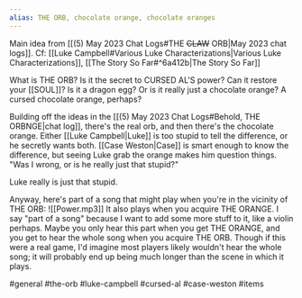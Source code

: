 ```yaml
---
alias: THE ORB, chocolate orange, chocolate oranges
---
```

Main idea from [[(5) May 2023 Chat Logs#THE ~~CLAW~~ ORB|May 2023 chat logs]].
Cf: [[Luke Campbell#Various Luke Characterizations|Various Luke Characterizations]], [[The Story So Far#^6a412b|The Story So Far]]

What is THE ORB? Is it the secret to CURSED AL'S power? Can it restore your [[SOUL]]? Is it a dragon egg? Or is it really just a chocolate orange? A cursed chocolate orange, perhaps?

Building off the ideas in the [[(5) May 2023 Chat Logs#Behold, THE ORBNGE|chat log]], there's the real orb, and then there's the chocolate orange. Either [[Luke Campbell|Luke]] is too stupid to tell the difference, or he secretly wants both. [[Case Weston|Case]] is smart enough to know the difference, but seeing Luke grab the orange makes him question things. "Was I wrong, or is he really just that stupid?"

Luke really is just that stupid.

Anyway, here's part of a song that might play when you're in the vicinity of THE ORB:
![[Power.mp3]]
It also plays when you acquire THE ORANGE. I say "part of a song" because I want to add some more stuff to it, like a violin perhaps. Maybe you only hear this part when you get THE ORANGE, and you get to hear the whole song when you acquire THE ORB. Though if this were a real game, I'd imagine most players likely wouldn't hear the whole song; it will probably end up being much longer than the scene in which it plays.

#general #the-orb #luke-campbell #cursed-al #case-weston #items